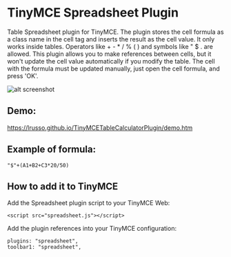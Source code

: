 # TinyMCE Spreadsheet Plugin

Table Spreadsheet plugin for TinyMCE. The plugin stores the cell formula as a class name in the cell tag and inserts the result as the cell value. It only works inside tables. Operators like + - * / % ( ) and symbols like " $ . are allowed. This plugin allows you to make references between cells, but it won't update the cell value automatically if you modify the table. The cell with the formula must be updated manually, just open the cell formula, and press 'OK'.

![alt screenshot](https://raw.githubusercontent.com/lrusso/TinyMCETableCalculatorPlugin/master/tablecalculator.png)

## Demo:

https://lrusso.github.io/TinyMCETableCalculatorPlugin/demo.htm

## Example of formula:

```
"$"+(A1+B2+C3*20/50)
```

## How to add it to TinyMCE

Add the Spreadsheet plugin script to your TinyMCE Web:
```
<script src="spreadsheet.js"></script> 
```

Add the plugin references into your TinyMCE configuration:
```
plugins: "spreadsheet",
toolbar1: "spreadsheet",
```
